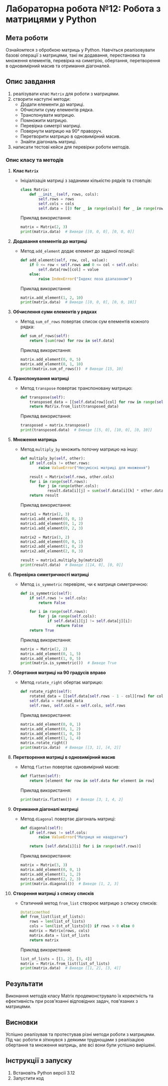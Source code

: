 # Лабораторна робота №12: Робота з матрицями у Python

## Мета роботи
Ознайомтеся з обробкою матриць у Python. Навчіться реалізовувати базові операції з матрицями, такі як додавання, перестановка та множення елементів, перевірка на симетрію, обертання, перетворення в одновимірний масив та отримання діагоналей.

## Опис завдання
1. реалізувати клас `Matrix` для роботи з матрицями.
2. створити наступні методи:
   - Додати елементи до матриці.
   - Обчислити суму елементів рядка.
   - Транспонувати матрицю.
   - Помножити матрицю.
   - Перевірка симетрії матриці.
   - Повернути матрицю на 90° праворуч.
   - Перетворити матрицю в одновимірний масив.
   - Знайти діагональ матриці.
3. написати тестові кейси для перевірки роботи методів.


### Опис класу та методів
1. **Клас `Matrix`**
   - Ініціалізація матриці з заданими кількістю рядків та стовпців:
     ```python
     class Matrix:
         def __init__(self, rows, cols):
             self.rows = rows
             self.cols = cols
             self.data = [[0 for _ in range(cols)] for _ in range(rows)]
     ```
     Приклад використання:
     ```python
     matrix = Matrix(2, 3)
     print(matrix.data)  # Виведе [[0, 0, 0], [0, 0, 0]]
     ```

2. **Додавання елементів до матриці**
   - Метод `add_element` додає елемент до заданої позиції:
     ```python
     def add_element(self, row, col, value):
         if 0 <= row < self.rows and 0 <= col < self.cols:
             self.data[row][col] = value
         else:
             raise IndexError("Індекс поза діапазоном")
     ```
     Приклад використання:
     ```python
     matrix.add_element(1, 2, 10)
     print(matrix.data)  # Виведе [[0, 0, 0], [0, 0, 10]]
     ```

3. **Обчислення суми елементів у рядках**
   - Метод `sum_of_rows` повертає список сум елементів кожного рядка:
     ```python
     def sum_of_rows(self):
         return [sum(row) for row in self.data]
     ```
     Приклад використання:
     ```python
     matrix.add_element(0, 0, 5)
     matrix.add_element(0, 1, 10)
     print(matrix.sum_of_rows())  # Виведе [15, 10]
     ```

4. **Транспонування матриці**
   - Метод `transpose` повертає транспоновану матрицю:
     ```python
     def transpose(self):
         transposed_data = [[self.data[row][col] for row in range(self.rows)] for col in range(self.cols)]
         return Matrix.from_list(transposed_data)
     ```
     Приклад використання:
     ```python
     transposed = matrix.transpose()
     print(transposed.data)  # Виведе [[5, 0], [10, 0], [0, 10]]
     ```

5. **Множення матриць**
   - Метод `multiply_by` множить поточну матрицю на іншу:
     ```python
     def multiply_by(self, other):
         if self.cols != other.rows:
             raise ValueError("Несумісні матриці для множення")

         result = Matrix(self.rows, other.cols)
         for i in range(self.rows):
             for j in range(other.cols):
                 result.data[i][j] = sum(self.data[i][k] * other.data[k][j] for k in range(self.cols))
         return result
     ```
     Приклад використання:
     ```python
     matrix1 = Matrix(2, 3)
     matrix1.add_element(0, 0, 1)
     matrix1.add_element(0, 1, 2)
     matrix1.add_element(0, 2, 3)

     matrix2 = Matrix(3, 2)
     matrix2.add_element(0, 0, 1)
     matrix2.add_element(1, 0, 2)
     matrix2.add_element(2, 0, 3)

     result = matrix1.multiply_by(matrix2)
     print(result.data)  # Виведе [[14, 0], [0, 0]]
     ```

6. **Перевірка симетричності матриці**
   - Метод `is_symmetric` перевіряє, чи є матриця симетричною:
     ```python
     def is_symmetric(self):
         if self.rows != self.cols:
             return False

         for i in range(self.rows):
             for j in range(self.cols):
                 if self.data[i][j] != self.data[j][i]:
                     return False
         return True
     ```
     Приклад використання:
     ```python
     matrix = Matrix(2, 2)
     matrix.add_element(0, 1, 5)
     matrix.add_element(1, 0, 5)
     print(matrix.is_symmetric())  # Виведе True
     ```

7. **Обертання матриці на 90 градусів вправо**
   - Метод `rotate_right` обертає матрицю:
     ```python
     def rotate_right(self):
         rotated_data = [[self.data[self.rows - 1 - col][row] for col in range(self.rows)] for row in range(self.cols)]
         self.data = rotated_data
         self.rows, self.cols = self.cols, self.rows
     ```
     Приклад використання:
     ```python
     matrix.add_element(0, 0, 1)
     matrix.add_element(0, 1, 2)
     matrix.add_element(1, 0, 3)
     matrix.add_element(1, 1, 4)
     matrix.rotate_right()
     print(matrix.data)  # Виведе [[3, 1], [4, 2]]
     ```

8. **Перетворення матриці в одновимірний масив**
   - Метод `flatten` повертає одновимірний масив:
     ```python
     def flatten(self):
         return [element for row in self.data for element in row]
     ```
     Приклад використання:
     ```python
     print(matrix.flatten())  # Виведе [3, 1, 4, 2]
     ```

9. **Отримання діагоналі матриці**
   - Метод `diagonal` повертає діагональ матриці:
     ```python
     def diagonal(self):
         if self.rows != self.cols:
             raise ValueError("Матриця не квадратна")

         return [self.data[i][i] for i in range(self.rows)]
     ```
     Приклад використання:
     ```python
     matrix = Matrix(3, 3)
     matrix.add_element(0, 0, 1)
     matrix.add_element(1, 1, 2)
     matrix.add_element(2, 2, 3)
     print(matrix.diagonal())  # Виведе [1, 2, 3]
     ```

10. **Створення матриці з списку списків**
    - Статичний метод `from_list` створює матрицю з списку списків:
      ```python
      @staticmethod
      def from_list(list_of_lists):
          rows = len(list_of_lists)
          cols = len(list_of_lists[0]) if rows > 0 else 0
          matrix = Matrix(rows, cols)
          matrix.data = list_of_lists
          return matrix
      ```
      Приклад використання:
      ```python
      list_of_lists = [[1, 2], [3, 4]]
      matrix = Matrix.from_list(list_of_lists)
      print(matrix.data)  # Виведе [[1, 2], [3, 4]]
      ```

## Результати
Виконання методів класу Matrix продемонструвало їх коректність та ефективність при розв'язанні відповідних задач, пов'язаних з матрицями.

## Висновки
Успішно реалізував та протестував різні методи роботи з матрицями. Під час роботи я зіткнувся з деякими труднощами з реалізацією обертання та множення матриць, але всі вони були успішно вирішені.

## Інструкції з запуску
1. Встановіть Python версії 3.12
2. Запустити код


